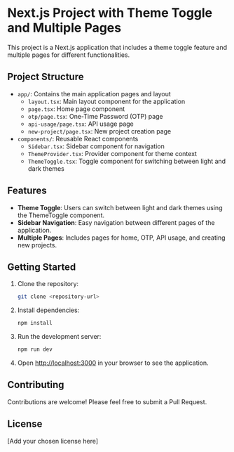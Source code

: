 # Next.js Project with Theme Toggle and Multiple Pages

This project is a Next.js application that includes a theme toggle feature and multiple pages for different functionalities.

## Project Structure

- `app/`: Contains the main application pages and layout
  - `layout.tsx`: Main layout component for the application
  - `page.tsx`: Home page component
  - `otp/page.tsx`: One-Time Password (OTP) page
  - `api-usage/page.tsx`: API usage page
  - `new-project/page.tsx`: New project creation page
- `components/`: Reusable React components
  - `Sidebar.tsx`: Sidebar component for navigation
  - `ThemeProvider.tsx`: Provider component for theme context
  - `ThemeToggle.tsx`: Toggle component for switching between light and dark themes

## Features

- **Theme Toggle**: Users can switch between light and dark themes using the ThemeToggle component.
- **Sidebar Navigation**: Easy navigation between different pages of the application.
- **Multiple Pages**: Includes pages for home, OTP, API usage, and creating new projects.

## Getting Started

1. Clone the repository:
   ```bash
   git clone <repository-url>
   ```

2. Install dependencies:
   ```bash
   npm install
   ```

3. Run the development server:
   ```bash
   npm run dev
   ```

4. Open [http://localhost:3000](http://localhost:3000) in your browser to see the application.

## Contributing

Contributions are welcome! Please feel free to submit a Pull Request.

## License

[Add your chosen license here]


